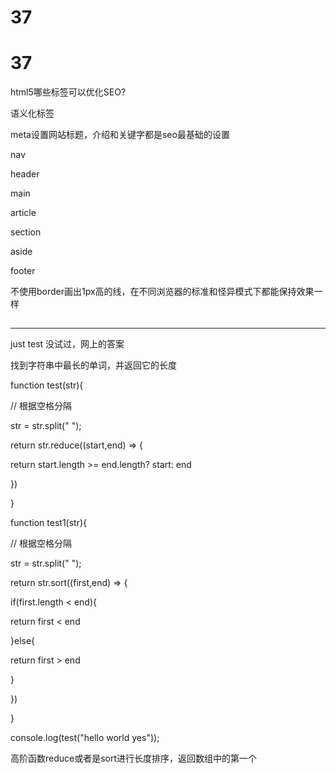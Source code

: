 # 37

# 37

html5哪些标签可以优化SEO?

语义化标签

meta设置网站标题，介绍和关键字都是seo最基础的设置

nav

header

main

article

section

aside

footer

不使用border画出1px高的线，在不同浏览器的标准和怪异模式下都能保持效果一样

<div style="width: 100%;height: 1px;"></div>

<hr size="1">

just test 没试过，网上的答案

找到字符串中最长的单词，并返回它的长度

function test(str){

// 根据空格分隔

str = str.split(" ");

return str.reduce((start,end) => {

return start.length >= end.length? start: end

})

}

function test1(str){

// 根据空格分隔

str = str.split(" ");

return str.sort((first,end) => {

if(first.length < end){

return first < end

}else{

return first > end

}

})

}

console.log(test("hello world yes"));

高阶函数reduce或者是sort进行长度排序，返回数组中的第一个